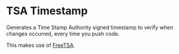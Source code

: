# TSA Timestamp

Generates a Time Stamp Authority signed timestamp to verify when changes occurred, every time you push code.

This makes use of [FreeTSA](https://freetsa.org/index_en.php).
